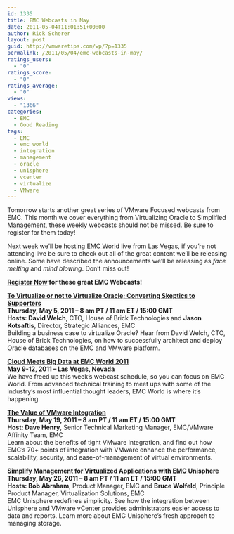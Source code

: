 ```yaml
---
id: 1335
title: EMC Webcasts in May
date: 2011-05-04T11:01:51+00:00
author: Rick Scherer
layout: post
guid: http://vmwaretips.com/wp/?p=1335
permalink: /2011/05/04/emc-webcasts-in-may/
ratings_users:
  - "0"
ratings_score:
  - "0"
ratings_average:
  - "0"
views:
  - "1366"
categories:
  - EMC
  - Good Reading
tags:
  - EMC
  - emc world
  - integration
  - management
  - oracle
  - unisphere
  - vcenter
  - virtualize
  - VMware
---
```

Tomorrow starts another great series of VMware Focused webcasts from EMC. This month we cover everything from Virtualizing Oracle to Simplified Management, these weekly webcasts should not be missed. Be sure to register for them today!

Next week we&#8217;ll be hosting <a href="http://www.emcworld.com/?cid=ew11_blogs" target="_blank">EMC World</a> live from Las Vegas, if you&#8217;re not attending live be sure to check out all of the great content we&#8217;ll be releasing online. Some have described the announcements we&#8217;ll be releasing as _face melting_ and _mind blowing_. Don&#8217;t miss out!

**<a href="http://info.emc.com/mk/get/DBM10958-18715_raf_lp?reg_src=WEB_Blog_VMwareTips" target="_blank">Register Now</a> for these great EMC Webcasts!**

<p class="MsoNormal">
  <strong><span><span><a href="http://info.emc.com/mk/get/DBM10958-18715_raf_lp?reg_src=WEB_Blog_VMwareTips" target="_blank">To Virtualize or not to Virtualize Oracle; Converting Skeptics to Supporters<br /> </a></span></span></strong><strong><span>Thursday, May 5, 2011 &#8211; 8 am PT / 11 am ET / 15:00 GMT<br /> </span></strong><strong><span>Hosts: </span></strong><strong><span>David Welch</span></strong><span>, CTO, House of Brick Technologies and <strong><span>Jason Kotsaftis</span></strong>, Director, Strategic Alliances, EMC<br /> </span>Building a business case to virtualize Oracle? Hear from David Welch, CTO, House of Brick Technologies, on how to successfully architect and deploy Oracle databases on the EMC and VMware platform.
</p>

<p class="MsoNormal">
  <strong><span><a href="http://info.emc.com/mk/get/DBM10958-18715_raf_lp?reg_src=WEB_Blog_VMwareTips" target="_blank"><span>Cloud Meets Big Data at EMC World 2011</span></a></span></strong><span><br /> </span><strong><span>May 9-12, 2011 &#8211; Las Vegas, Nevada</span></strong><span><br /> We have freed up this week&#8217;s webcast schedule, so you can focus on EMC World. From advanced technical training to meet ups with some of the industry&#8217;s most influential thought leaders, EMC World is where it&#8217;s happening.</span>
</p>

<p class="MsoNormal">
  <strong><span><span><a href="http://info.emc.com/mk/get/DBM10958-18715_raf_lp?reg_src=WEB_Blog_VMwareTips" target="_blank">The Value of VMware Integration<br /> </a></span></span></strong><strong><span>Thursday, May 19, 2011 &#8211; 8 am PT / 11 am ET / 15:00 GMT<br /> </span></strong><strong><span>Host: </span></strong><strong><span>Dave Henry</span></strong><span>, Senior Technical Marketing Manager, EMC/VMware Affinity Team, EMC<br /> </span>Learn about the benefits of tight VMware integration, and find out how EMC&#8217;s 70+ points of integration with VMware enhance the performance, scalability, security, and ease-of-management of virtual environments.
</p>

<p class="MsoNormal">
  <strong><span><span><a href="http://info.emc.com/mk/get/DBM10958-18715_raf_lp?reg_src=WEB_Blog_VMwareTips" target="_blank">Simplify Management for Virtualized Applications with EMC Unisphere<br /> </a></span></span></strong><strong><span>Thursday, May 26, 2011 &#8211; 8 am PT / 11 am ET / 15:00 GMT<br /> </span></strong><strong><span>Hosts: </span></strong><strong><span>Bob Abraham</span></strong><span>, Product Manager, EMC and <strong><span>Bruce Wolfeld</span></strong>, Principle Product Manager, Virtualization Solutions, EMC<br /> </span>EMC Unisphere redefines simplicity. See how the integration between Unisphere and VMware vCenter provides administrators easier access to data and reports. Learn more about EMC Unisphere&#8217;s fresh approach to managing storage.
</p>